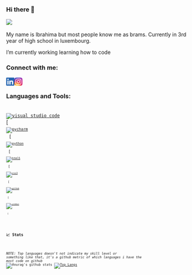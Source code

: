 ### Hi there 👋
![](https://komarev.com/ghpvc/?username=ibndiaye&color=red)

My name is Ibrahima but most people know me as brams. Currently in 3rd year of high school in luxembourg.

I’m currently working learning how to code

### Connect with me:

[<img align="left" alt="Ibrahima | LinkedIn" height="22px" src="LinkedIn.png" />][linkedin]
[<img align="left" alt="Ibrahima | Instagram" height="22px" src="./Instagram.png" />][instagram]<br>


### Languages and Tools:
[<code>
<img alt="visual studio code" width="26px" src="https://img.icons8.com/fluent/240/000000/visual-studio-code-2019.png" />
</code>](https://code.visualstudio.com/)
[<code>
[<code>
<img alt="pycharm" width="26px" src="https://img.icons8.com/color/240/000000/pycharm.png" />
</code>](https://www.jetbrains.com/pycharm/)
[<code>
[<code>
<img alt="python" width="26px" src="https://img.icons8.com/color/240/000000/python.png">
</code>](https://www.python.org/)
[<code>
[<code>
<img alt="html5" width="26px" src="https://img.icons8.com/color/240/000000/html-5.png">
</code>](https://developer.mozilla.org/en-US/docs/Web/HTML)
[<code>
[<code>
<img alt="css3" width="26px" src="https://img.icons8.com/color/240/000000/css3.png">
</code>](https://developer.mozilla.org/en-US/docs/Web/CSS)
[<code>
[<code>
<img alt="github" width="26px" src="https://img.icons8.com/ios-glyphs/240/000000/github.png">
</code>](https://github.com/)
[<code>
[<code>
<img alt="windows" width="26px" src="https://img.icons8.com/color/240/000000/windows-10.png">
</code>](https://www.microsoft.com/en-us/windows)
[<code>
<br>
  
 ### 📈 Stats

_NOTE: Top languages doesn't not indicate my skill level or something like that, it's a github metric of which languages i have the most code on github_
<br>![Anurag's github stats](https://github-readme-stats.vercel.app/api?username=ibndiaye&show_icons=true&theme=dark&bg_color=00000000&hide_border=true&icon_color=4F8CC9&hide_title=true&count_private=true)
[![Top Langs](https://github-readme-stats.vercel.app/api/top-langs/?username=ibndiaye&theme=dark&bg_color=00000000&hide_border=true&icon_color=4F8CC9&hide_title=true&count_private=true)](https://github.com/anuraghazra/github-readme-stats)


[linkedin]: https://www.linkedin.com/in/ibrahima-ndiaye-278909202/
[instagram]: https://www.instagram.com/bench_nigga/
